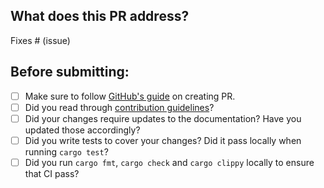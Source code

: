 ## What does this PR address?
<!-- Thanks for sending a pull request! -->

<!-- Remove if not applicable -->
Fixes # (issue)

## Before submitting:
<!--- Go over all the following points, and put an `x` in all the boxes that apply. -->
<!--- If you're unsure about any of these, don't hesitate to ask -->
<!--- If you plan to update documentation or tests in follow-up, please note -->

- [ ] Make sure to follow [GitHub's guide](https://docs.github.com/en/pull-requests/collaborating-with-pull-requests/proposing-changes-to-your-work-with-pull-requests/creating-a-pull-request) on creating PR.
- [ ] Did you read through [contribution guidelines](https://github.com/railwayapp/nixpacks/blob/main/CONTRIBUTING.md)?
- [ ] Did your changes require updates to the documentation? Have you updated those accordingly?
- [ ] Did you write tests to cover your changes? Did it pass locally when running `cargo test`?
- [ ] Did you run `cargo fmt`, `cargo check` and `cargo clippy` locally to ensure that CI pass?
